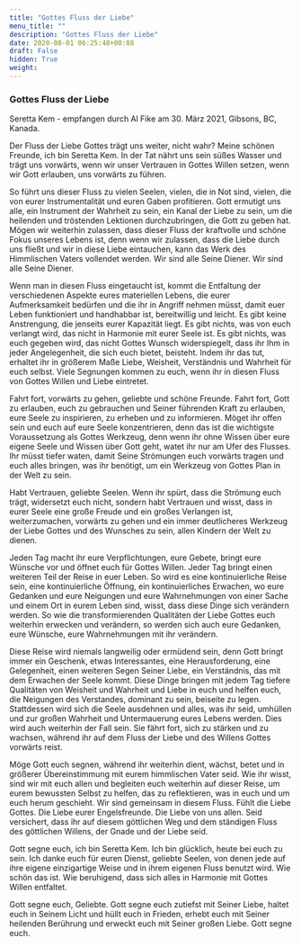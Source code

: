 ```yaml
---
title: "Gottes Fluss der Liebe"
menu_title: ""
description: "Gottes Fluss der Liebe"
date: 2020-08-01 06:25:48+00:88
draft: False
hidden: True
weight:
---
```

### Gottes Fluss der Liebe

Seretta Kem - empfangen durch Al Fike am 30. März 2021, Gibsons, BC, Kanada.

Der Fluss der Liebe Gottes trägt uns weiter, nicht wahr? Meine schönen Freunde, ich bin Seretta Kem. In der Tat nährt uns sein süßes Wasser und trägt uns vorwärts, wenn wir unser Vertrauen in Gottes Willen setzen, wenn wir Gott erlauben, uns vorwärts zu führen.

So führt uns dieser Fluss zu vielen Seelen, vielen, die in Not sind, vielen, die von eurer Instrumentalität und euren Gaben profitieren. Gott ermutigt uns alle, ein Instrument der Wahrheit zu sein, ein Kanal der Liebe zu sein, um die heilenden und tröstenden Lektionen durchzubringen, die Gott zu geben hat. Mögen wir weiterhin zulassen, dass dieser Fluss der kraftvolle und schöne Fokus unseres Lebens ist, denn wenn wir zulassen, dass die Liebe durch uns fließt und wir in diese Liebe eintauchen, kann das Werk des Himmlischen Vaters vollendet werden. Wir sind alle Seine Diener. Wir sind alle Seine Diener.

Wenn man in diesen Fluss eingetaucht ist, kommt die Entfaltung der verschiedenen Aspekte eures materiellen Lebens, die eurer Aufmerksamkeit bedürfen und die ihr in Angriff nehmen müsst, damit euer Leben funktioniert und handhabbar ist, bereitwillig und leicht. Es gibt keine Anstrengung, die jenseits eurer Kapazität liegt. Es gibt nichts, was von euch verlangt wird, das nicht in Harmonie mit eurer Seele ist. Es gibt nichts, was euch gegeben wird, das nicht Gottes Wunsch widerspiegelt, dass ihr Ihm in jeder Angelegenheit, die sich euch bietet, beisteht. Indem ihr das tut, erhaltet ihr in größerem Maße Liebe, Weisheit, Verständnis und Wahrheit für euch selbst. Viele Segnungen kommen zu euch, wenn ihr in diesen Fluss von Gottes Willen und Liebe eintretet.

Fahrt fort, vorwärts zu gehen, geliebte und schöne Freunde. Fahrt fort, Gott zu erlauben, euch zu gebrauchen und Seiner führenden Kraft zu erlauben, eure Seele zu inspirieren, zu erheben und zu informieren. Möget ihr offen sein und euch auf eure Seele konzentrieren, denn das ist die wichtigste Voraussetzung als Gottes Werkzeug, denn wenn ihr ohne Wissen über eure eigene Seele und Wissen über Gott geht, watet ihr nur am Ufer des Flusses. Ihr müsst tiefer waten, damit Seine Strömungen euch vorwärts tragen und euch alles bringen, was ihr benötigt, um ein Werkzeug von Gottes Plan in der Welt zu sein.

Habt Vertrauen, geliebte Seelen. Wenn ihr spürt, dass die Strömung euch trägt, widersetzt euch nicht, sondern habt Vertrauen und wisst, dass in eurer Seele eine große Freude und ein großes Verlangen ist, weiterzumachen, vorwärts zu gehen und ein immer deutlicheres Werkzeug der Liebe Gottes und des Wunsches zu sein, allen Kindern der Welt zu dienen.

Jeden Tag macht ihr eure Verpflichtungen, eure Gebete, bringt eure Wünsche vor und öffnet euch für Gottes Willen. Jeder Tag bringt einen weiteren Teil der Reise in euer Leben. So wird es eine kontinuierliche Reise sein, eine kontinuierliche Öffnung, ein kontinuierliches Erwachen, wo eure Gedanken und eure Neigungen und eure Wahrnehmungen von einer Sache und einem Ort in eurem Leben sind, wisst, dass diese Dinge sich verändern werden. So wie die transformierenden Qualitäten der Liebe Gottes euch weiterhin erwecken und verändern, so werden sich auch eure Gedanken, eure Wünsche, eure Wahrnehmungen mit ihr verändern.

Diese Reise wird niemals langweilig oder ermüdend sein, denn Gott bringt immer ein Geschenk, etwas Interessantes, eine Herausforderung, eine Gelegenheit, einen weiteren Segen Seiner Liebe, ein Verständnis, das mit dem Erwachen der Seele kommt. Diese Dinge bringen mit jedem Tag tiefere Qualitäten von Weisheit und Wahrheit und Liebe in euch und helfen euch, die Neigungen des Verstandes, dominant zu sein, beiseite zu legen. Stattdessen wird sich die Seele ausdehnen und alles, was ihr seid, umhüllen und zur großen Wahrheit und Untermauerung eures Lebens werden. Dies wird auch weiterhin der Fall sein. Sie fährt fort, sich zu stärken und zu wachsen, während ihr auf dem Fluss der Liebe und des Willens Gottes vorwärts reist.

Möge Gott euch segnen, während ihr weiterhin dient, wächst, betet und in größerer Übereinstimmung mit eurem himmlischen Vater seid. Wie ihr wisst, sind wir mit euch allen und begleiten euch weiterhin auf dieser Reise, um eurem bewussten Selbst zu helfen, das zu reflektieren, was in euch und um euch herum geschieht. Wir sind gemeinsam in diesem Fluss. Fühlt die Liebe Gottes. Die Liebe eurer Engelsfreunde. Die Liebe von uns allen. Seid versichert, dass ihr auf diesem göttlichen Weg und dem ständigen Fluss des göttlichen Willens, der Gnade und der Liebe seid.

Gott segne euch, ich bin Seretta Kem. Ich bin glücklich, heute bei euch zu sein. Ich danke euch für euren Dienst, geliebte Seelen, von denen jede auf ihre eigene einzigartige Weise und in ihrem eigenen Fluss benutzt wird. Wie schön das ist. Wie beruhigend, dass sich alles in Harmonie mit Gottes Willen entfaltet.

Gott segne euch, Geliebte. Gott segne euch zutiefst mit Seiner Liebe, haltet euch in Seinem Licht und hüllt euch in Frieden, erhebt euch mit Seiner heilenden Berührung und erweckt euch mit Seiner großen Liebe. Gott segne euch.

